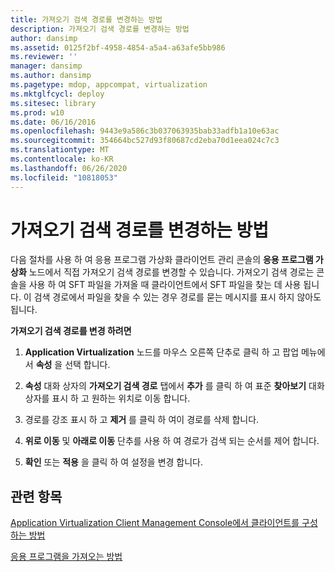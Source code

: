 ```yaml
---
title: 가져오기 검색 경로를 변경하는 방법
description: 가져오기 검색 경로를 변경하는 방법
author: dansimp
ms.assetid: 0125f2bf-4958-4854-a5a4-a63afe5bb986
ms.reviewer: ''
manager: dansimp
ms.author: dansimp
ms.pagetype: mdop, appcompat, virtualization
ms.mktglfcycl: deploy
ms.sitesec: library
ms.prod: w10
ms.date: 06/16/2016
ms.openlocfilehash: 9443e9a586c3b037063935bab33adfb1a10e63ac
ms.sourcegitcommit: 354664bc527d93f80687cd2eba70d1eea024c7c3
ms.translationtype: MT
ms.contentlocale: ko-KR
ms.lasthandoff: 06/26/2020
ms.locfileid: "10818053"
---
```

# 가져오기 검색 경로를 변경하는 방법


다음 절차를 사용 하 여 응용 프로그램 가상화 클라이언트 관리 콘솔의 **응용 프로그램 가상화** 노드에서 직접 가져오기 검색 경로를 변경할 수 있습니다. 가져오기 검색 경로는 콘솔을 사용 하 여 SFT 파일을 가져올 때 클라이언트에서 SFT 파일을 찾는 데 사용 됩니다. 이 검색 경로에서 파일을 찾을 수 있는 경우 경로를 묻는 메시지를 표시 하지 않아도 됩니다.

**가져오기 검색 경로를 변경 하려면**

1.  **Application Virtualization** 노드를 마우스 오른쪽 단추로 클릭 하 고 팝업 메뉴에서 **속성** 을 선택 합니다.

2.  **속성** 대화 상자의 **가져오기 검색 경로** 탭에서 **추가** 를 클릭 하 여 표준 **찾아보기** 대화 상자를 표시 하 고 원하는 위치로 이동 합니다.

3.  경로를 강조 표시 하 고 **제거** 를 클릭 하 여이 경로를 삭제 합니다.

4.  **위로 이동** 및 **아래로 이동** 단추를 사용 하 여 경로가 검색 되는 순서를 제어 합니다.

5.  **확인** 또는 **적용** 을 클릭 하 여 설정을 변경 합니다.

## 관련 항목


[Application Virtualization Client Management Console에서 클라이언트를 구성하는 방법](how-to-configure-the-client-in-the-application-virtualization-client-management-console.md)

[응용 프로그램을 가져오는 방법](how-to-import-an-application.md)

 

 





